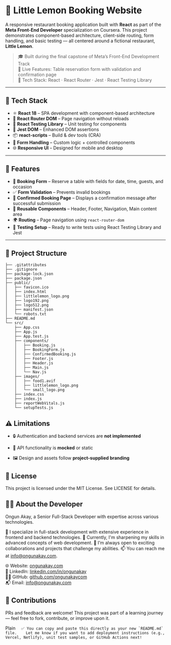 # 🍋 Little Lemon Booking Website

A responsive restaurant booking application built with **React** as part of the **Meta Front-End Developer** specialization on Coursera. This project demonstrates component-based architecture, client-side routing, form handling, and basic testing — all centered around a fictional restaurant, **Little Lemon**.

> 🎓 Built during the final capstone of Meta’s Front-End Development Track  
> 🚀 Live Features: Table reservation form with validation and confirmation page  
> 🧪 Tech Stack: React · React Router · Jest · React Testing Library

---

## 🧰 Tech Stack

- ⚛️ **React 18** – SPA development with component-based architecture  
- 🧭 **React Router DOM** – Page navigation without reloads  
- 🎯 **React Testing Library** – Unit testing for components  
- 🧪 **Jest DOM** – Enhanced DOM assertions  
- 📦 **react-scripts** – Build & dev tools (CRA)  
- 📝 **Form Handling** – Custom logic + controlled components  
- 🌐 **Responsive UI** – Designed for mobile and desktop

---

## 🚀 Features

- 📅 **Booking Form** – Reserve a table with fields for date, time, guests, and occasion  
- ✅ **Form Validation** – Prevents invalid bookings  
- 📄 **Confirmed Booking Page** – Displays a confirmation message after successful submission  
- 🧩 **Reusable Components** – Header, Footer, Navigation, Main content area  
- 🌍 **Routing** – Page navigation using `react-router-dom`  
- 🧪 **Testing Setup** – Ready to write tests using React Testing Library and Jest

---

## 📁 Project Structure

```plaintext
├── .gitattributes
├── .gitignore
├── package-lock.json
├── package.json
├── public/
│   ├── favicon.ico
│   ├── index.html
│   ├── littlelemon_logo.png
│   ├── logo192.png
│   ├── logo512.png
│   ├── manifest.json
│   └── robots.txt
├── README.md
└── src/
    ├── App.css
    ├── App.js
    ├── App.test.js
    ├── components/
    │   ├── Booking.js
    │   ├── BookingForm.js
    │   ├── ConfirmedBooking.js
    │   ├── Footer.js
    │   ├── Header.js
    │   ├── Main.js
    │   └── Nav.js
    ├── images/
    │   ├── food1.avif
    │   ├── littlelemon_logo.png
    │   └── small_logo.png
    ├── index.css
    ├── index.js
    ├── reportWebVitals.js
    └── setupTests.js
```

⚠️ Limitations
--------------

*   🔒 Authentication and backend services are **not implemented** <br>
    
*   📡 API functionality is **mocked** or static <br>
    
*   🖼️ Design and assets follow **project-supplied branding** <br>
    

📜 License
----------

This project is licensed under the MIT License. See LICENSE for details.

🙋‍♂️ About the Developer
-------------------------

Ongun Akay, a Senior Full-Stack Developer with expertise across various technologies.

👀 I specialize in full-stack development with extensive experience in frontend and backend technologies.
🌱 Currently, I'm sharpening my skills in advanced concepts of web development.
💞️ I’m always open to exciting collaborations and projects that challenge my abilities.
📫 You can reach me at info@ongunakay.com.

🌐 Website: [ongunakay.com](https://ongunakay.com)<br>
💼 LinkedIn: [linkedin.com/in/ongunakay](https://linkedin.com/in/ongunakay)<br>
🧑‍💻 GitHub: [github.com/ongunakaycom](https://github.com/ongunakaycom)<br>
📬 Email: info@ongunakay.com

🤝 Contributions
----------------

PRs and feedback are welcome! This project was part of a learning journey — feel free to fork, contribute, or improve upon it.

Plain ``   ✅ You can copy and paste this directly as your new `README.md` file.    Let me know if you want to add deployment instructions (e.g., Vercel, Netlify), unit test samples, or GitHub Actions next!   ``